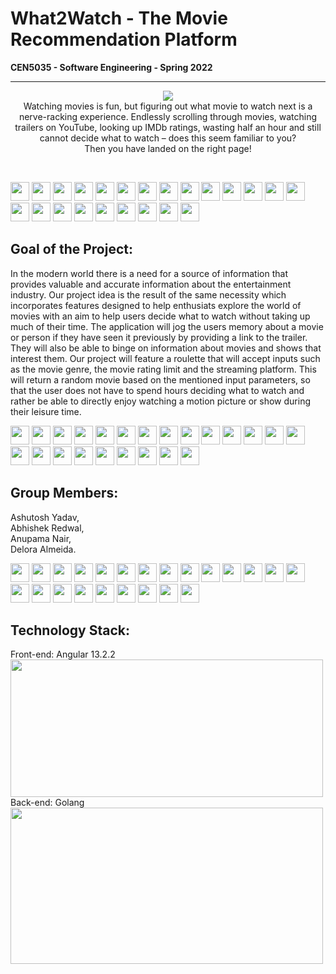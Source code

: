 # What2Watch - The Movie Recommendation Platform 
<b>CEN5035 - Software Engineering - Spring 2022</b>
<hr>

<p align="center">
<img src="https://github.com/Ashel1/WhatToWatch/blob/b869a2fd596c228932492ce0f2c90c4c866b662d/images/what2watch.png"/>
<br>
Watching movies is fun, but figuring out what movie to watch next is a nerve-racking experience. Endlessly scrolling through movies, watching trailers on YouTube, looking up IMDb ratings, wasting half an hour and still cannot decide what to watch – does this seem familiar to you? <br>
Then you have landed on the right page!
</p>
<br>

<img src="https://github.com/Ashel1/WhatToWatch/blob/9c953b4572c36a09f87d8c26a8bc3b705865c48d/images/reel.png" height="30" width="30"/> <img src="https://github.com/Ashel1/WhatToWatch/blob/9c953b4572c36a09f87d8c26a8bc3b705865c48d/images/reel.png" height="30" width="30"/> <img src="https://github.com/Ashel1/WhatToWatch/blob/9c953b4572c36a09f87d8c26a8bc3b705865c48d/images/reel.png" height="30" width="30"/> <img src="https://github.com/Ashel1/WhatToWatch/blob/9c953b4572c36a09f87d8c26a8bc3b705865c48d/images/reel.png" height="30" width="30"/> <img src="https://github.com/Ashel1/WhatToWatch/blob/9c953b4572c36a09f87d8c26a8bc3b705865c48d/images/reel.png" height="30" width="30"/> <img src="https://github.com/Ashel1/WhatToWatch/blob/9c953b4572c36a09f87d8c26a8bc3b705865c48d/images/reel.png" height="30" width="30"/> <img src="https://github.com/Ashel1/WhatToWatch/blob/9c953b4572c36a09f87d8c26a8bc3b705865c48d/images/reel.png" height="30" width="30"/> <img src="https://github.com/Ashel1/WhatToWatch/blob/9c953b4572c36a09f87d8c26a8bc3b705865c48d/images/reel.png" height="30" width="30"/> <img src="https://github.com/Ashel1/WhatToWatch/blob/9c953b4572c36a09f87d8c26a8bc3b705865c48d/images/reel.png" height="30" width="30"/> <img src="https://github.com/Ashel1/WhatToWatch/blob/9c953b4572c36a09f87d8c26a8bc3b705865c48d/images/reel.png" height="30" width="30"/> <img src="https://github.com/Ashel1/WhatToWatch/blob/9c953b4572c36a09f87d8c26a8bc3b705865c48d/images/reel.png" height="30" width="30"/> <img src="https://github.com/Ashel1/WhatToWatch/blob/9c953b4572c36a09f87d8c26a8bc3b705865c48d/images/reel.png" height="30" width="30"/> <img src="https://github.com/Ashel1/WhatToWatch/blob/9c953b4572c36a09f87d8c26a8bc3b705865c48d/images/reel.png" height="30" width="30"/> <img src="https://github.com/Ashel1/WhatToWatch/blob/9c953b4572c36a09f87d8c26a8bc3b705865c48d/images/reel.png" height="30" width="30"/> <img src="https://github.com/Ashel1/WhatToWatch/blob/9c953b4572c36a09f87d8c26a8bc3b705865c48d/images/reel.png" height="30" width="30"/> <img src="https://github.com/Ashel1/WhatToWatch/blob/9c953b4572c36a09f87d8c26a8bc3b705865c48d/images/reel.png" height="30" width="30"/> <img src="https://github.com/Ashel1/WhatToWatch/blob/9c953b4572c36a09f87d8c26a8bc3b705865c48d/images/reel.png" height="30" width="30"/> <img src="https://github.com/Ashel1/WhatToWatch/blob/9c953b4572c36a09f87d8c26a8bc3b705865c48d/images/reel.png" height="30" width="30"/> <img src="https://github.com/Ashel1/WhatToWatch/blob/9c953b4572c36a09f87d8c26a8bc3b705865c48d/images/reel.png" height="30" width="30"/> <img src="https://github.com/Ashel1/WhatToWatch/blob/9c953b4572c36a09f87d8c26a8bc3b705865c48d/images/reel.png" height="30" width="30"/> <img src="https://github.com/Ashel1/WhatToWatch/blob/9c953b4572c36a09f87d8c26a8bc3b705865c48d/images/reel.png" height="30" width="30"/> <img src="https://github.com/Ashel1/WhatToWatch/blob/9c953b4572c36a09f87d8c26a8bc3b705865c48d/images/reel.png" height="30" width="30"/> <img src="https://github.com/Ashel1/WhatToWatch/blob/9c953b4572c36a09f87d8c26a8bc3b705865c48d/images/reel.png" height="30" width="30"/> 


<b><h2>Goal of the Project:</h2></b>
In the modern world there is a need for a source of information that provides valuable and accurate information about the entertainment industry. Our project idea is the result of the same necessity which incorporates features designed to help enthusiats explore the world of movies with an aim to help users decide what to watch without taking up much of their time. The application will jog the users memory about a movie or person if they have seen it previously by providing a link to the trailer. They will also be able to binge on information about movies and shows that interest them. Our project will feature a roulette that will accept inputs such as the movie genre, the movie rating limit and the streaming platform. This will return a random movie based on the mentioned input parameters, so that the user does not have to spend hours deciding what to watch and rather be able to directly enjoy watching a motion picture or show during their leisure time.

<img src="https://github.com/Ashel1/WhatToWatch/blob/9c953b4572c36a09f87d8c26a8bc3b705865c48d/images/reel.png" height="30" width="30"/> <img src="https://github.com/Ashel1/WhatToWatch/blob/9c953b4572c36a09f87d8c26a8bc3b705865c48d/images/reel.png" height="30" width="30"/> <img src="https://github.com/Ashel1/WhatToWatch/blob/9c953b4572c36a09f87d8c26a8bc3b705865c48d/images/reel.png" height="30" width="30"/> <img src="https://github.com/Ashel1/WhatToWatch/blob/9c953b4572c36a09f87d8c26a8bc3b705865c48d/images/reel.png" height="30" width="30"/> <img src="https://github.com/Ashel1/WhatToWatch/blob/9c953b4572c36a09f87d8c26a8bc3b705865c48d/images/reel.png" height="30" width="30"/> <img src="https://github.com/Ashel1/WhatToWatch/blob/9c953b4572c36a09f87d8c26a8bc3b705865c48d/images/reel.png" height="30" width="30"/> <img src="https://github.com/Ashel1/WhatToWatch/blob/9c953b4572c36a09f87d8c26a8bc3b705865c48d/images/reel.png" height="30" width="30"/> <img src="https://github.com/Ashel1/WhatToWatch/blob/9c953b4572c36a09f87d8c26a8bc3b705865c48d/images/reel.png" height="30" width="30"/> <img src="https://github.com/Ashel1/WhatToWatch/blob/9c953b4572c36a09f87d8c26a8bc3b705865c48d/images/reel.png" height="30" width="30"/> <img src="https://github.com/Ashel1/WhatToWatch/blob/9c953b4572c36a09f87d8c26a8bc3b705865c48d/images/reel.png" height="30" width="30"/> <img src="https://github.com/Ashel1/WhatToWatch/blob/9c953b4572c36a09f87d8c26a8bc3b705865c48d/images/reel.png" height="30" width="30"/> <img src="https://github.com/Ashel1/WhatToWatch/blob/9c953b4572c36a09f87d8c26a8bc3b705865c48d/images/reel.png" height="30" width="30"/> <img src="https://github.com/Ashel1/WhatToWatch/blob/9c953b4572c36a09f87d8c26a8bc3b705865c48d/images/reel.png" height="30" width="30"/> <img src="https://github.com/Ashel1/WhatToWatch/blob/9c953b4572c36a09f87d8c26a8bc3b705865c48d/images/reel.png" height="30" width="30"/> <img src="https://github.com/Ashel1/WhatToWatch/blob/9c953b4572c36a09f87d8c26a8bc3b705865c48d/images/reel.png" height="30" width="30"/> <img src="https://github.com/Ashel1/WhatToWatch/blob/9c953b4572c36a09f87d8c26a8bc3b705865c48d/images/reel.png" height="30" width="30"/> <img src="https://github.com/Ashel1/WhatToWatch/blob/9c953b4572c36a09f87d8c26a8bc3b705865c48d/images/reel.png" height="30" width="30"/> <img src="https://github.com/Ashel1/WhatToWatch/blob/9c953b4572c36a09f87d8c26a8bc3b705865c48d/images/reel.png" height="30" width="30"/> <img src="https://github.com/Ashel1/WhatToWatch/blob/9c953b4572c36a09f87d8c26a8bc3b705865c48d/images/reel.png" height="30" width="30"/> <img src="https://github.com/Ashel1/WhatToWatch/blob/9c953b4572c36a09f87d8c26a8bc3b705865c48d/images/reel.png" height="30" width="30"/> <img src="https://github.com/Ashel1/WhatToWatch/blob/9c953b4572c36a09f87d8c26a8bc3b705865c48d/images/reel.png" height="30" width="30"/> <img src="https://github.com/Ashel1/WhatToWatch/blob/9c953b4572c36a09f87d8c26a8bc3b705865c48d/images/reel.png" height="30" width="30"/> <img src="https://github.com/Ashel1/WhatToWatch/blob/9c953b4572c36a09f87d8c26a8bc3b705865c48d/images/reel.png" height="30" width="30"/>


<b><h2>Group Members:</h2></b>
Ashutosh Yadav, </br>
Abhishek Redwal,</br>
Anupama Nair,</br>
Delora Almeida.</br>

<img src="https://github.com/Ashel1/WhatToWatch/blob/9c953b4572c36a09f87d8c26a8bc3b705865c48d/images/reel.png" height="30" width="30"/> <img src="https://github.com/Ashel1/WhatToWatch/blob/9c953b4572c36a09f87d8c26a8bc3b705865c48d/images/reel.png" height="30" width="30"/> <img src="https://github.com/Ashel1/WhatToWatch/blob/9c953b4572c36a09f87d8c26a8bc3b705865c48d/images/reel.png" height="30" width="30"/> <img src="https://github.com/Ashel1/WhatToWatch/blob/9c953b4572c36a09f87d8c26a8bc3b705865c48d/images/reel.png" height="30" width="30"/> <img src="https://github.com/Ashel1/WhatToWatch/blob/9c953b4572c36a09f87d8c26a8bc3b705865c48d/images/reel.png" height="30" width="30"/> <img src="https://github.com/Ashel1/WhatToWatch/blob/9c953b4572c36a09f87d8c26a8bc3b705865c48d/images/reel.png" height="30" width="30"/> <img src="https://github.com/Ashel1/WhatToWatch/blob/9c953b4572c36a09f87d8c26a8bc3b705865c48d/images/reel.png" height="30" width="30"/> <img src="https://github.com/Ashel1/WhatToWatch/blob/9c953b4572c36a09f87d8c26a8bc3b705865c48d/images/reel.png" height="30" width="30"/> <img src="https://github.com/Ashel1/WhatToWatch/blob/9c953b4572c36a09f87d8c26a8bc3b705865c48d/images/reel.png" height="30" width="30"/> <img src="https://github.com/Ashel1/WhatToWatch/blob/9c953b4572c36a09f87d8c26a8bc3b705865c48d/images/reel.png" height="30" width="30"/> <img src="https://github.com/Ashel1/WhatToWatch/blob/9c953b4572c36a09f87d8c26a8bc3b705865c48d/images/reel.png" height="30" width="30"/> <img src="https://github.com/Ashel1/WhatToWatch/blob/9c953b4572c36a09f87d8c26a8bc3b705865c48d/images/reel.png" height="30" width="30"/> <img src="https://github.com/Ashel1/WhatToWatch/blob/9c953b4572c36a09f87d8c26a8bc3b705865c48d/images/reel.png" height="30" width="30"/> <img src="https://github.com/Ashel1/WhatToWatch/blob/9c953b4572c36a09f87d8c26a8bc3b705865c48d/images/reel.png" height="30" width="30"/> <img src="https://github.com/Ashel1/WhatToWatch/blob/9c953b4572c36a09f87d8c26a8bc3b705865c48d/images/reel.png" height="30" width="30"/> <img src="https://github.com/Ashel1/WhatToWatch/blob/9c953b4572c36a09f87d8c26a8bc3b705865c48d/images/reel.png" height="30" width="30"/> <img src="https://github.com/Ashel1/WhatToWatch/blob/9c953b4572c36a09f87d8c26a8bc3b705865c48d/images/reel.png" height="30" width="30"/> <img src="https://github.com/Ashel1/WhatToWatch/blob/9c953b4572c36a09f87d8c26a8bc3b705865c48d/images/reel.png" height="30" width="30"/> <img src="https://github.com/Ashel1/WhatToWatch/blob/9c953b4572c36a09f87d8c26a8bc3b705865c48d/images/reel.png" height="30" width="30"/> <img src="https://github.com/Ashel1/WhatToWatch/blob/9c953b4572c36a09f87d8c26a8bc3b705865c48d/images/reel.png" height="30" width="30"/> <img src="https://github.com/Ashel1/WhatToWatch/blob/9c953b4572c36a09f87d8c26a8bc3b705865c48d/images/reel.png" height="30" width="30"/> <img src="https://github.com/Ashel1/WhatToWatch/blob/9c953b4572c36a09f87d8c26a8bc3b705865c48d/images/reel.png" height="30" width="30"/> <img src="https://github.com/Ashel1/WhatToWatch/blob/9c953b4572c36a09f87d8c26a8bc3b705865c48d/images/reel.png" height="30" width="30"/>

<b><h2>Technology Stack:</h2></b>
Front-end: Angular 13.2.2</br>
<img src="https://github.com/Ashel1/WhatToWatch/blob/ae372b08b9e5cc548e79f7d892bf400383989652/images/angular-image.gif" height="220" width="500" />
<br>
Back-end: Golang
<br>
<img src="https://github.com/Ashel1/WhatToWatch/blob/ae372b08b9e5cc548e79f7d892bf400383989652/images/go.gif" height="250" width="500"/>
